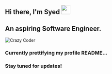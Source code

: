 ## Hi there, I'm Syed <img src="https://media.giphy.com/media/hvRJCLFzcasrR4ia7z/giphy.gif" width="30px"> 
## An aspiring Software Engineer.

![Crazy Coder](https://media.giphy.com/media/0BXTSDliIMofTj7Tqm/giphy.gif)

### Currently prettifying my profile README...
### Stay tuned for updates!


<!--
**Addan-S/Addan-S** is a ✨ _special_ ✨ repository because its `README.md` (this file) appears on your GitHub profile.

Here are some ideas to get you started:

- 🔭 I’m currently working on ...
- 🌱 I’m currently learning ...
- 👯 I’m looking to collaborate on ...
- 🤔 I’m looking for help with ...
- 💬 Ask me about ...
- 📫 How to reach me: ...
- 😄 Pronouns: ...
- ⚡ Fun fact: ...
-->
